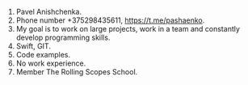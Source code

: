 1. Pavel Anishchenka.
2. Phone number +375298435611, https://t.me/pashaenko.
3. My goal is to work on large projects, work in a team and constantly develop programming skills.
4. Swift, GIT.
5. Code examples.
6. No work experience.
7. Member The Rolling Scopes School.

